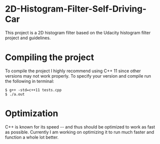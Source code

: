 # 2D-Histogram-Filter-Self-Driving-Car
This project is a 2D histogram filter based on the Udacity histogram filter project and guidelines. 

# Compiling the project
To compile the project I highly recommend using C++ 11 since other versions may not work properly. To specify your version and compile run the following in terminal: 
```
$ g++ -std=c++11 tests.cpp
$ ./a.out
```
# Optimization
C++ is known for its speed -- and thus should be optimized to work as fast as possible. Currently I am working on optimizing it to run much faster and function a whole lot better. 
